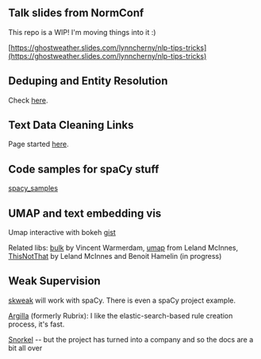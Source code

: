 
## Talk slides from NormConf

This repo is a WIP!  I'm moving things into it :) 

[https://ghostweather.slides.com/lynncherny/nlp-tips-tricks](https://ghostweather.slides.com/lynncherny/nlp-tips-tricks)


## Deduping and Entity Resolution

Check [here](dedupe_link_text.md).

## Text Data Cleaning Links

Page started [here](text_cleaning.md).


## Code samples for spaCy stuff

[spacy_samples](spacy_components.md)

 
## UMAP and text embedding vis

Umap interactive with bokeh [gist](https://gist.github.com/arnicas/78fa9b62e40a6762e1ad4246ce4fc53d)

Related libs: [bulk](https://github.com/koaning/bulk) by Vincent Warmerdam, [umap](https://github.com/lmcinnes/umap) from Leland McInnes, [ThisNotThat](https://github.com/TutteInstitute/thisnotthat) by Leland McInnes and Benoit Hamelin (in progress)


## Weak Supervision

[skweak](https://github.com/NorskRegnesentral/skweak) will work with spaCy.
There is even a spaCy project example.

[Argilla](https://github.com/argilla-io/argilla) (formerly Rubrix): I like the elastic-search-based rule creation process, it's fast.

[Snorkel](https://www.snorkel.org/use-cases/01-spam-tutorial) -- but the project has turned into a company and so the docs are a bit all over



